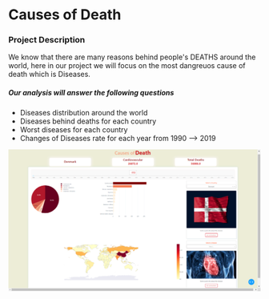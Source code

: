 # Causes of Death

### Project Description
We know that there are many reasons behind people's DEATHS around the world,
here in our project we will focus on the most dangreuos cause of death which is Diseases.

##### Our analysis will answer the following questions
- Diseases distribution around the world 
- Diseases behind deaths for each country 
- Worst diseases for each country
- Changes of Diseases rate for each year from 1990 --> 2019

![This is an image](/assets/Cause_of_deaths.png)
